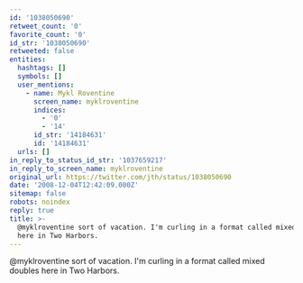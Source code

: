 ```yaml
---
id: '1038050690'
retweet_count: '0'
favorite_count: '0'
id_str: '1038050690'
retweeted: false
entities:
  hashtags: []
  symbols: []
  user_mentions:
    - name: Mykl Roventine
      screen_name: myklroventine
      indices:
        - '0'
        - '14'
      id_str: '14184631'
      id: '14184631'
  urls: []
in_reply_to_status_id_str: '1037659217'
in_reply_to_screen_name: myklroventine
original_url: https://twitter.com/jth/status/1038050690
date: '2008-12-04T12:42:09.000Z'
sitemap: false
robots: noindex
reply: true
title: >-
  @myklroventine sort of vacation. I'm curling in a format called mixed doubles
  here in Two Harbors.
---
```


@myklroventine sort of vacation. I'm curling in a format called mixed doubles here in Two Harbors.